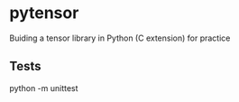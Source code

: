 # pytensor
Buiding a tensor library in Python (C extension) for practice

## Tests
python -m unittest
